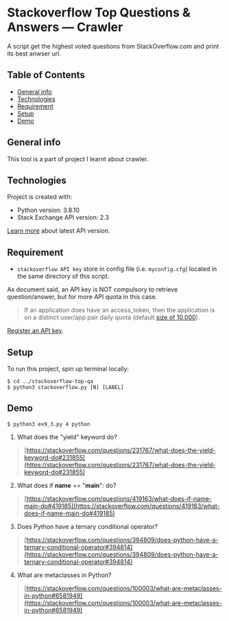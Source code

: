# Stackoverflow Top Questions & Answers ― Crawler
A script get the highest voted questions from StackOverflow.com and print its best anwser url.

## Table of Contents
* [General info](#general-info)
* [Technologies](#technologies)
* [Requirement](#requirement)
* [Setup](#setup)
* [Demo](#demo)

## General info
This tool is a part of project I learnt about crawler.

## Technologies
Project is created with:
* Python version: 3.8.10
* Stack Exchange API version: 2.3

[Learn more](https://api.stackexchange.com/docs/) about latest API version.

## Requirement
* `stackoverflow API key` store in config file (i.e. `myconfig.cfg`) located in the same directory of this script.

As document said, an API key is NOT compulsory to retrieve question/answer, but for more API quota in this case.
> If an application does have an access_token, then the application is on a distinct user/app pair daily quota (default [size of 10,000](https://api.stackexchange.com/docs/throttle)).

[Register an API key](https://stackapps.com/apps/oauth/register).

## Setup
To run this project, spin up terminal locally:
```
$ cd ../stackoverflow-top-qa
$ python3 stackoverflow.py [N] [LABEL]
```

## Demo
```
$ python3 ex9_3.py 4 python
```

1. What does the &quot;yield&quot; keyword do?
> [https://stackoverflow.com/questions/231767/what-does-the-yield-keyword-do#231855](https://stackoverflow.com/questions/231767/what-does-the-yield-keyword-do#231855)


2. What does if __name__ == &quot;__main__&quot;: do?
> [https://stackoverflow.com/questions/419163/what-does-if-name-main-do#419185](https://stackoverflow.com/questions/419163/what-does-if-name-main-do#419185)


3. Does Python have a ternary conditional operator?
> [https://stackoverflow.com/questions/394809/does-python-have-a-ternary-conditional-operator#394814](https://stackoverflow.com/questions/394809/does-python-have-a-ternary-conditional-operator#394814)


4. What are metaclasses in Python?
> [https://stackoverflow.com/questions/100003/what-are-metaclasses-in-python#6581949](https://stackoverflow.com/questions/100003/what-are-metaclasses-in-python#6581949)
```
